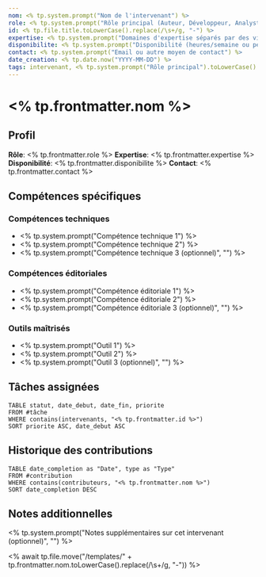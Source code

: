 ```yaml
---
nom: <% tp.system.prompt("Nom de l'intervenant") %>
role: <% tp.system.prompt("Rôle principal (Auteur, Développeur, Analyste, Relecteur, etc.)") %>
id: <% tp.file.title.toLowerCase().replace(/\s+/g, "-") %>
expertise: <% tp.system.prompt("Domaines d'expertise séparés par des virgules") %>
disponibilite: <% tp.system.prompt("Disponibilité (heures/semaine ou période spécifique)") %>
contact: <% tp.system.prompt("Email ou autre moyen de contact") %>
date_creation: <% tp.date.now("YYYY-MM-DD") %>
tags: intervenant, <% tp.system.prompt("Rôle principal").toLowerCase() %>, <% tp.system.prompt("Tags additionnels séparés par des virgules (optionnel)", "") %>
---
```


# <% tp.frontmatter.nom %>

## Profil

**Rôle**: <% tp.frontmatter.role %>
**Expertise**: <% tp.frontmatter.expertise %>
**Disponibilité**: <% tp.frontmatter.disponibilite %>
**Contact**: <% tp.frontmatter.contact %>

## Compétences spécifiques

### Compétences techniques
- <% tp.system.prompt("Compétence technique 1") %>
- <% tp.system.prompt("Compétence technique 2") %>
- <% tp.system.prompt("Compétence technique 3 (optionnel)", "") %>

### Compétences éditoriales
- <% tp.system.prompt("Compétence éditoriale 1") %>
- <% tp.system.prompt("Compétence éditoriale 2") %>
- <% tp.system.prompt("Compétence éditoriale 3 (optionnel)", "") %>

### Outils maîtrisés
- <% tp.system.prompt("Outil 1") %>
- <% tp.system.prompt("Outil 2") %>
- <% tp.system.prompt("Outil 3 (optionnel)", "") %>

## Tâches assignées

```dataview
TABLE statut, date_debut, date_fin, priorite
FROM #tâche
WHERE contains(intervenants, "<% tp.frontmatter.id %>")
SORT priorite ASC, date_debut ASC
```

## Historique des contributions

```dataview
TABLE date_completion as "Date", type as "Type"
FROM #contribution 
WHERE contains(contributeurs, "<% tp.frontmatter.nom %>")
SORT date_completion DESC
```

## Notes additionnelles
<% tp.system.prompt("Notes supplémentaires sur cet intervenant (optionnel)", "") %>

<% await tp.file.move("/templates/" + tp.frontmatter.nom.toLowerCase().replace(/\s+/g, "-")) %>